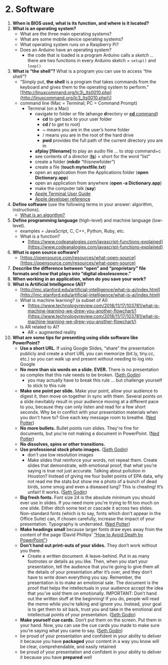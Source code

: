 # 2. Software

1. **When is BIOS used, what is its function, and where is it located?**
2. **What is an operating system?**
   * What are the three main operating systems?
   * What are some mobile device operating systems?
   * What operating system runs on a Raspberry Pi?
   * Does an Arduino have an operating system?
     * the code that is loaded is a program Arduino calls a _sketch ..._ there are two functions in every Arduino sketch = `setup()` and `loop()`
3. **What is “the shell”?** What is a program you can use to access “the shell”?
   * “Simply put, **the shell** is a program that takes commands from the keyboard and gives them to the operating system to perform.” \[[http://linuxcommand.org/lc3\_lts0010.php](http://linuxcommand.org/lc3_lts0010.php)\]
   * command line \(Mac = Terminal; PC = Command Prompt\)
     * Terminal \(on a Mac\)
       * navigate to folder or file \(**c**hange **d**irectory or [**cd** command](https://en.wikipedia.org/wiki/Cd_%28command%29)\)
         * **cd** to get back to your user folder
         * **cd /** to get to root\)
         * ~ means you are in the user’s home folder
         * / means you are in the root of the hard drive
         * **pwd** provides the full path of the current directory you are in
       * **afplay \[filename\]** to play an audio file ... to stop command+c
       * see contents of a director \([**ls**](https://en.wikipedia.org/wiki/Ls)\) = short for the word "list"
       * create a folder \(**mkdir** “thisnewfolder”\)
       * create a file \(**touch mytextfile.txt**\)
       * open an application from the Applications folder \(**open Dictionary.app**\)
       * open an application from anywhere \(**open -a Dictionary.app**\)
       * make the computer talk \(**say**\)
       * [Apple Terminal User Guide](https://support.apple.com/guide/terminal/welcome/mac)
       * [Apple developer reference](https://developer.apple.com/library/archive/documentation/OpenSource/Conceptual/ShellScripting/CommandLInePrimer/CommandLine.html)
4. **Define software** \(use the following terms in your answer: algorithm, instructions\).
   * [What is an algorithm?](https://en.wikiversity.org/wiki/What_is_an_Algorithm)
5. **Define programming language** \(high-level\) and machine language \(low-level\).
   * examples = JavaScript, C, C++, Python, Ruby, etc.
   * What is a function?
     * [https://www.codeanalogies.com/javascript-functions-explained](https://www.codeanalogies.com/javascript-functions-explained)
6. **What is open source software?**
   * [https://opensource.com/resources/what-open-source](https://opensource.com/resources/what-open-source)
7. **Describe the difference between “open” and “proprietary” file formats and how that plays into “digital obsolescence.”**
8. **When working in an application, when do you save your work?**
9. **What is Artificial Intelligence \(AI\)?**
   * [http://jmc.stanford.edu/artificial-intelligence/what-is-ai/index.html](http://jmc.stanford.edu/artificial-intelligence/what-is-ai/index.html)
   * What is machine learning? \(a subset of AI\)
     * [https://www.technologyreview.com/2018/11/17/103781/what-is-machine-learning-we-drew-you-another-flowchart/](https://www.technologyreview.com/2018/11/17/103781/what-is-machine-learning-we-drew-you-another-flowchart/)
   * Is AR related to AI?
     * AR = augmented reality
10. **What are some tips for presenting using slide software like PowerPoint?**
    * **Use a short URL**. If using Google Slides, “share” the presentation publicly and create a short URL you can memorize \(bit.ly, tiny.cc, etc.\) so you can walk up and present without needing to log into Google
    * **No more than six words on a slide. EVER.** There is no presentation so complex that this rule needs to be broken. \([Seth Godin](http://sethgodin.typepad.com/seths_blog/2007/01/really_bad_powe.html)\)
      * you may actually have to break this rule ... but challenge yourself to stick to this rule
    * **Make one point per slide.** Make your point, allow your audience to digest it, then move on together in sync with them. Several points on a slide inevitably result in your audience moving at a different pace to you, because they can only listen and read for a few short seconds. Why be in conflict with your presentation materials when you don't have to? Give each key message room to breathe. \([Ned Potter](https://www.ned-potter.com/blog/an-alternative-to-seth-godins-5-rules-to-create-amazing-powerpoint-presentations)\)
    * **No more bullets.** Bullet points ruin slides. They're fine for documents, but you're not making a document in PowerPoint. \([Ned Potter](https://www.ned-potter.com/blog/an-alternative-to-seth-godins-5-rules-to-create-amazing-powerpoint-presentations)\)
    * **No dissolves, spins or other transitions.**
    * **Use professional stock photo images.** \([Seth Godin](http://sethgodin.typepad.com/seths_blog/2007/01/really_bad_powe.html)\)
      * don't use low resolution images
      * Make slides that reinforce your words, not repeat them. Create slides that demonstrate, with emotional proof, that what you’re saying is true not just accurate. Talking about pollution in Houston? Instead of giving me four bullet points of EPA data, why not read me the stats but show me a photo of a bunch of dead birds, some smog and even a diseased lung? This is cheating! It’s unfair! It works. \([Seth Godin](http://sethgodin.typepad.com/seths_blog/2007/01/really_bad_powe.html)\)
    * **Big fresh fonts.** Font size 24 is the absolute minimum you should ever use in slides. If you need more you're trying to fit too much on one slide. Either ditch some text or cascade it across two slides. Non-standard fonts \(which is to say, fonts which don't appear in the Office Suite\) can, if chosen carefully, increase the impact of your presentation. Typography is underrated. \([Ned Potter](https://www.ned-potter.com/blog/an-alternative-to-seth-godins-5-rules-to-create-amazing-powerpoint-presentations)\)
    * **Make headings small** because larger fonts draw eyes away from the content of the page \(David Phillips' [“How to Avoid Death by PowerPoint"](https://baylor.box.com/s/5frz9jbkt1pwov5am0r8icifsmaybxlo)\)
    * **Don’t hand out print-outs of your slides.** They don’t work without you there.
      * Create a written document. A leave-behind. Put in as many footnotes or details as you like. Then, when you start your presentation, tell the audience that you’re going to give them all the details of your presentation after it’s over, and they don’t have to write down everything you say. Remember, the presentation is to make an emotional sale. The document is the proof that helps the intellectuals in your audience accept the idea that you’ve sold them on emotionally. IMPORTANT: Don’t hand out the written stuff at the beginning! If you do, people will read the memo while you’re talking and ignore you. Instead, your goal is to get them to sit back, trust you and take in the emotional and intellectual points of your presentation. \([Seth Godin](http://sethgodin.typepad.com/seths_blog/2007/01/really_bad_powe.html)\)
    * **Make yourself cue cards.** Don’t put them on the screen. Put them in your hand. Now, you can use the cue cards you made to make sure you’re saying what you came to say. \([Seth Godin](http://sethgodin.typepad.com/seths_blog/2007/01/really_bad_powe.html)\)
    * be proud of your presentation and confident in your ability to deliver it because you have **packaged** your content in a way you know will be clear, comprehendable, and easily retained
    * be proud of your presentation and confident in your ability to deliver it because you have **prepared** well

